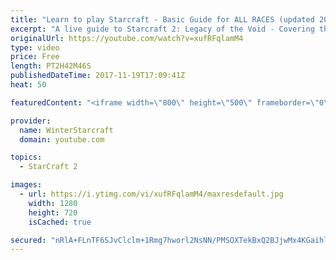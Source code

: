 ```yaml
---
title: "Learn to play Starcraft - Basic Guide for ALL RACES (updated 2017)"
excerpt: "A live guide to Starcraft 2: Legacy of the Void - Covering the basics and build orders for all of the races, and covering the important decisions to be made early in the game.  Not a step by step guide but a demonstration once you have the very basics of the units and races!"
originalUrl: https://youtube.com/watch?v=xufRFqlamM4
type: video
price: Free
length: PT2H42M46S
publishedDateTime: 2017-11-19T17:09:41Z
heat: 50

featuredContent: "<iframe width=\"800\" height=\"500\" frameborder=\"0\" src=\"https://www.youtube.com/embed/xufRFqlamM4\" allow=\"accelerometer; autoplay; encrypted-media; gyroscope; picture-in-picture\" allowfullscreen></iframe>"

provider:
  name: WinterStarcraft
  domain: youtube.com

topics:
  - StarCraft 2

images:
  - url: https://i.ytimg.com/vi/xufRFqlamM4/maxresdefault.jpg
    width: 1280
    height: 720
    isCached: true

secured: "nRlA+FLnTF6SJvClclm+1Rmg7hworl2NsNN/PMSOXTekBxQ2BJjwMx4KGaihlkN8/rk2rXhedTnwyupjI9joD0G3EcRB9R8WD2cXNdEoGpWQkF8bNXm1xk+ozmRT7p6pREhDTvKblxgmI/dZqYkNUt004bmlo3LUT0j+IuUKfJh9kOiPdgKhgZ/r546T/QMSATcNdUkYDvPKTN5/4I/kv9nJ8dmXqsr1fEWLlx2GsdPLP3R3pLqnN4WEC8X54CXmeS+2VCfCnOG74KuT142acm1lt31Tukz3XhgpPrzzL9f+wfI8u4xxV0/kxOHaYHDu/iwHPn9CYTi3sigxmmCmhVAUAoTWHWHaUQsalQYkfkoI/i21X8VfGOfi+1QpqzaVgkNoZbGJwdXFL0zvDaX/6sq/OrQ/L5Ej3XSfzbn6fG6j29zvtlOq1STRvAf5liBW;JNQAZv0lnb8iQditCekbPQ=="
---
```


